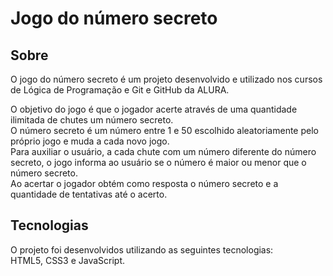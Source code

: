 # **Jogo do número secreto**

## **Sobre**
O jogo do número secreto é um projeto desenvolvido e utilizado nos cursos de Lógica de Programação e Git e GitHub da ALURA.  
  
O objetivo do jogo é que o jogador acerte através de uma quantidade ilimitada de chutes um número secreto.  
O número secreto é um número entre 1 e 50 escolhido aleatoriamente pelo próprio jogo e muda a cada novo jogo.  
Para auxiliar o usuário, a cada chute com um número diferente do número secreto, o jogo informa ao usuário se o 
número é maior ou menor que o número secreto.  
Ao acertar o jogador obtém como resposta o número secreto e a quantidade de tentativas até o acerto.

## **Tecnologias**
O projeto foi desenvolvidos utilizando as seguintes tecnologias:  
HTML5, CSS3 e JavaScript.
